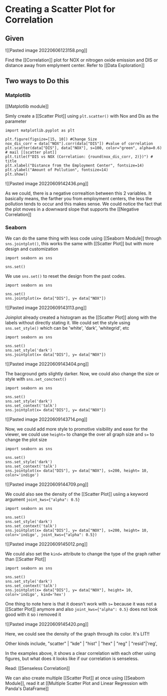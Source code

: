 # Creating a Scatter Plot for Correlation
## Given
![[Pasted image 20220606123158.png]]

Find the [[Correlation]] plot for NOX or nitrogen oxide emission and DIS or distance away from emplyment center. Refer to [[Data Exploration]]

## Two ways to Do this
### Matplotlib
[[Matplotlib module]]

Simly create a [[Scatter Plot]] using `plt.scatter()`  with Nox and Dis as the parameter

```
import matplotlib.pyplot as plt

plt.figure(figsize=[15, 10]) #Change Size
nox_dis_corr = data["NOX"].corr(data["DIS"]) #value of correlation
plt.scatter(data["DIS"], data["NOX"], s=100, color="green", alpha=0.6) # mail [[scatter plot]]
plt.title(f"DIS vs NOX (Correlation: {round(nox_dis_corr, 2)})") # title
plt.xlabel("Distance from the Employment Center", fontsize=14) 
plt.ylabel("Amount of Pollution", fontsize=14)
plt.show()
```

![[Pasted image 20220609142436.png]]

As we could, there is a negative correaltion between this 2 variables. It basically means, the farther you from employment centers, the less the pollution tends to occur and this makes sense. We could notice the fact that the plot moves in a downward slope that supports the [[Negative Correlation]] 

### Seaborn
We can do the same thing with less code using [[Seaborn Module]] through `sns.jointplot()`, this works the same with [[Scatter Plot]] but with more design and customization

```
import seaborn as sns

sns.set()
```

We use `sns.set()` to reset the design from the past codes. 
```
import seaborn as sns

sns.set()
sns.jointplot(x= data["DIS"], y= data["NOX"])
```
![[Pasted image 20220609143113.png]]

Joinplot already created a histogram as the [[Scatter Plot]] along with the labels without directly stating it. 
We could set the style using `sns.set_style()` which can be 'white', 'dark', 'whitegrid', etc

```
import seaborn as sns

sns.set()
sns.set_style('dark')
sns.jointplot(x= data["DIS"], y= data["NOX"])
```
![[Pasted image 20220609143404.png]]

The bacground gets slightly darker.
Now, we could also change the size or style  with `sns.set_conctext()` 

```
import seaborn as sns

sns.set()
sns.set_style('dark')
sns.set_context('talk')
sns.jointplot(x= data["DIS"], y= data["NOX"])
```

![[Pasted image 20220609143714.png]]

Now, we could add more style to promotive visibility and ease for the viewer, we could use `height=` to change the over all graph size and `s=` to change the plot size
```
import seaborn as sns

sns.set()
sns.set_style('dark')
sns.set_context('talk')
sns.jointplot(x= data["DIS"], y= data["NOX"], s=200, height= 10, color='indigo')
```
![[Pasted image 20220609144709.png]]

We could also see the density of the [[Scatter Plot]] usiing a keyword argument `joint_kws={"alpha": 0.5}`

```
import seaborn as sns

sns.set()
sns.set_style('dark')
sns.set_context('talk')
sns.jointplot(x= data["DIS"], y= data["NOX"], s=200, height= 10, color='indigo', joint_kws={"alpha": 0.5})
```
![[Pasted image 20220609145012.png]]

We could also set the `kind=` attribute to change the type of the graph rather than [[Scatter Plot]]
```
import seaborn as sns

sns.set()
sns.set_style('dark')
sns.set_context('talk')
sns.jointplot(x= data["DIS"], y= data["NOX"], height= 10, color='indigo', kind='hex')
```

One thing to note here is that it doesn't work with `s=` because it was not a [[Scatter Plot]] anymore and also `joint_kws={"alpha": 0.5}` does not look good with it so i removed it

![[Pasted image 20220609145420.png]]

Here, we could see the density of the graph through its color. It's LIT!!

Other kinds include, "scatter" | "kde" | "hist" | "hex" | "reg" | "resid"|'reg',


In the examples above, it shows a clear correlation with each other using figures, but what does it looks like if our correlation is senseless.

Read: [[Senseless Correlation]]


We can also create multiple [[Scatter Plot]] at once using [[Seaborn Module]], read it at [[Multiple Scatter Plot and Linear Regression with Panda's DataFrame]]

